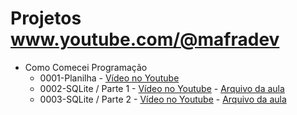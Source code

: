 # Projetos www.youtube.com/@mafradev

- Como Comecei Programação
  - 0001-Planilha - [Vídeo no Youtube](https://youtu.be/r-WgIWVZjzk) 
  - 0002-SQLite / Parte 1 - [Vídeo no Youtube](https://youtu.be/FyaRXT42UK8) - [Arquivo da aula](playlist-programador/0002/basico.sql)
  - 0003-SQLite / Parte 2 - [Vídeo no Youtube](https://youtu.be/h3WUHx5enBk) - [Arquivo da aula](playlist-programador/0002/avancado.sql)
